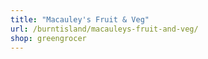 ```yaml
---
title: "Macauley's Fruit & Veg"
url: /burntisland/macauleys-fruit-and-veg/
shop: greengrocer
---
```

